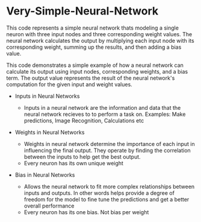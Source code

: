 # Very-Simple-Neural-Network
This code represents a simple neural network thats modeling a single neuron with three input nodes and three corresponding weight values. 
The neural network calculates the output by multiplying each input node with its corresponding weight, summing up the results, and then adding a bias value.

This code demonstrates a simple example of how a neural network can calculate its output using input nodes, corresponding weights, 
and a bias term. The output value represents the result of the neural network's computation for the given input and weight values.

- Inputs in Neural Networks
    - Inputs in a neural network are the information and data that the neural network recieves to to perform a task on.
          Examples: Make predictions, Image Recognition, Calculations etc

- Weights in Neural Networks
    - Weights in neural network determine the importance of each input in influencing the final output. They operate
      by finding the correlation between the inputs to help get the best output.
    - Every neuron has its own unique weight

- Bias in Neural Networks
    - Allows the neural network to fit more complex relationships between inputs and outputs. In other words helps
      provide a degree of freedom for the model to fine tune the predictions and get a better overall performance
    - Every neuron has its one bias. Not bias per weight
      
    
